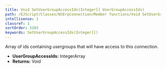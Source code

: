 ```yaml
---
title: Void SetUserGroupAccessIds(Integer[] UserGroupAccessIds)
path: /EJScript/Classes/NSErpConnection/Member functions/Void SetUserGroupAccessIds(Integer[] p_0)
intellisense: 1
classref: 1
sortOrder: 3103
keywords: SetUserGroupAccessIds(Integer[])
---
```



Array of ids containing usergroups that will have access to this connection.



* **UserGroupAccessIds:** IntegerArray
* **Returns:** Void


